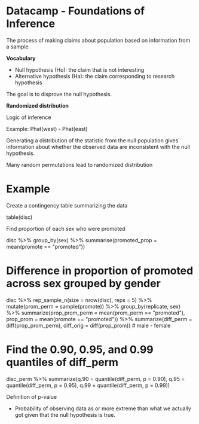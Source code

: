 # Datacamp - Foundations of Inference

The process of making claims about  population based on information from a sample

**Vocabulary**

- Null hypothesis (Ho): the claim that is not interesting
- Alternative hypothesis (Ha): the claim corresponding to research hypothesis

The goal is to disprove the null hypothesis.

**Randomized distribution**

Logic of inference

Example:
Phat(west) - Phat(east)

Generating a distribution of the statistic from the null population gives information about whether the observed data are inconsistent with the null hypothesis.

Many random permutations lead to randomized distribution

# Example

Create a contingency table summarizing the data

table(disc)

Find proportion of each sex who were promoted

disc %>% group_by(sex) %>%
summarise(promoted_prop = mean(promote == "promoted"))

# Difference in proportion of promoted across sex grouped by gender
disc %>%
  rep_sample_n(size = nrow(disc), reps = 5) %>%
  mutate(prom_perm = sample(promote)) %>%
  group_by(replicate, sex) %>%
  summarize(prop_prom_perm = mean(prom_perm == "promoted"),
            prop_prom = mean(promote == "promoted"))  %>%
  summarize(diff_perm = diff(prop_prom_perm),
            diff_orig = diff(prop_prom))  # male - female


# Find the 0.90, 0.95, and 0.99 quantiles of diff_perm
disc_perm %>%
  summarize(q.90 = quantile(diff_perm, p = 0.90),
            q.95 = quantile(diff_perm, p = 0.95),
            q.99 = quantile(diff_perm, p = 0.99))

Definition of p-value
- Probability of observing data as or more extreme than what we actually got given that the null hypothesis is true.

